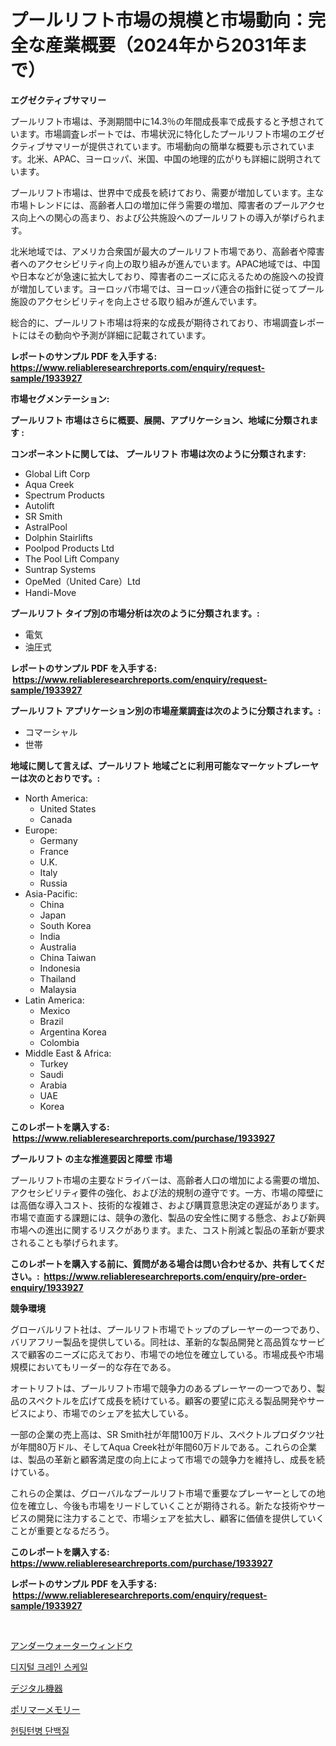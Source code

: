 <p><h1>プールリフト市場の規模と市場動向：完全な産業概要（2024年から2031年まで）</h1></p><p><strong>エグゼクティブサマリー</strong></p>
<p><p>プールリフト市場は、予測期間中に14.3％の年間成長率で成長すると予想されています。市場調査レポートでは、市場状況に特化したプールリフト市場のエグゼクティブサマリーが提供されています。市場動向の簡単な概要も示されています。北米、APAC、ヨーロッパ、米国、中国の地理的広がりも詳細に説明されています。</p><p>プールリフト市場は、世界中で成長を続けており、需要が増加しています。主な市場トレンドには、高齢者人口の増加に伴う需要の増加、障害者のプールアクセス向上への関心の高まり、および公共施設へのプールリフトの導入が挙げられます。</p><p>北米地域では、アメリカ合衆国が最大のプールリフト市場であり、高齢者や障害者へのアクセシビリティ向上の取り組みが進んでいます。APAC地域では、中国や日本などが急速に拡大しており、障害者のニーズに応えるための施設への投資が増加しています。ヨーロッパ市場では、ヨーロッパ連合の指針に従ってプール施設のアクセシビリティを向上させる取り組みが進んでいます。</p><p>総合的に、プールリフト市場は将来的な成長が期待されており、市場調査レポートにはその動向や予測が詳細に記載されています。</p></p>
<p><strong>レポートのサンプル PDF を入手する: <a href="https://www.reliableresearchreports.com/enquiry/request-sample/1933927">https://www.reliableresearchreports.com/enquiry/request-sample/1933927</a></strong></p>
<p><strong>市場セグメンテーション:</strong></p>
<p><strong> プールリフト 市場はさらに概要、展開、アプリケーション、地域に分類されます :</strong></p>
<p><strong>コンポーネントに関しては、 プールリフト 市場は次のように分類されます: &nbsp;</strong></p>
<p><ul><li>Global Lift Corp</li><li>Aqua Creek</li><li>Spectrum Products</li><li>Autolift</li><li>SR Smith</li><li>AstralPool</li><li>Dolphin Stairlifts</li><li>Poolpod Products Ltd</li><li>The Pool Lift Company</li><li>Suntrap Systems</li><li>OpeMed（United Care）Ltd</li><li>Handi-Move</li></ul></p>
<p><strong> プールリフト タイプ別の市場分析は次のように分類されます。:</strong></p>
<p><ul><li>電気</li><li>油圧式</li></ul></p>
<p><strong>レポートのサンプル PDF を入手する: &nbsp;<a href="https://www.reliableresearchreports.com/enquiry/request-sample/1933927">https://www.reliableresearchreports.com/enquiry/request-sample/1933927</a></strong></p>
<p><strong> プールリフト アプリケーション別の市場産業調査は次のように分類されます。:</strong></p>
<p><ul><li>コマーシャル</li><li>世帯</li></ul></p>
<p><strong>地域に関して言えば、プールリフト 地域ごとに利用可能なマーケットプレーヤーは次のとおりです。:</strong></p>
<p><ul>
    <li>
        North America:
        <ul>
            <li>United States</li>
            <li>Canada</li>
        </ul>
    </li>
    <li>
        Europe:
        <ul>
            <li>Germany</li>
            <li>France</li>
            <li>U.K.</li>
            <li>Italy</li>
            <li>Russia</li>
        </ul>
    </li>
    <li>
        Asia-Pacific:
        <ul>
            <li>China</li>
            <li>Japan</li>
            <li>South Korea</li>
            <li>India</li>
            <li>Australia</li>
            <li>China Taiwan</li>
            <li>Indonesia</li>
            <li>Thailand</li>
            <li>Malaysia</li>
        </ul>
    </li>
    <li>
        Latin America:
        <ul>
            <li>Mexico</li>
            <li>Brazil</li>
            <li>Argentina Korea</li>
            <li>Colombia</li>
        </ul>
    </li>
    <li>
        Middle East & Africa:
        <ul>
            <li>Turkey</li>
            <li>Saudi</li>
            <li>Arabia</li>
            <li>UAE</li>
            <li>Korea</li>
        </ul>
    </li>
    </ul></p>
<p><strong>このレポートを購入する: &nbsp;<a href="https://www.reliableresearchreports.com/purchase/1933927">https://www.reliableresearchreports.com/purchase/1933927</a></strong></p>
<p><strong>プールリフト の主な推進要因と障壁 市場</strong></p>
<p><p>プールリフト市場の主要なドライバーは、高齢者人口の増加による需要の増加、アクセシビリティ要件の強化、および法的規制の遵守です。一方、市場の障壁には高価な導入コスト、技術的な複雑さ、および購買意思決定の遅延があります。市場で直面する課題には、競争の激化、製品の安全性に関する懸念、および新興市場への進出に関するリスクがあります。また、コスト削減と製品の革新が要求されることも挙げられます。</p></p>
<p><strong>このレポートを購入する前に、質問がある場合は問い合わせるか、共有してください。:&nbsp; <a href="https://www.reliableresearchreports.com/enquiry/pre-order-enquiry/1933927">https://www.reliableresearchreports.com/enquiry/pre-order-enquiry/1933927</a></strong></p>
<p><strong>競争環境</strong></p>
<p><p>グローバルリフト社は、プールリフト市場でトップのプレーヤーの一つであり、バリアフリー製品を提供している。同社は、革新的な製品開発と高品質なサービスで顧客のニーズに応えており、市場での地位を確立している。市場成長や市場規模においてもリーダー的な存在である。</p><p>オートリフトは、プールリフト市場で競争力のあるプレーヤーの一つであり、製品のスペクトルを広げて成長を続けている。顧客の要望に応える製品開発やサービスにより、市場でのシェアを拡大している。</p><p>一部の企業の売上高は、SR Smith社が年間100万ドル、スペクトルプロダクツ社が年間80万ドル、そしてAqua Creek社が年間60万ドルである。これらの企業は、製品の革新と顧客満足度の向上によって市場での競争力を維持し、成長を続けている。</p><p>これらの企業は、グローバルなプールリフト市場で重要なプレーヤーとしての地位を確立し、今後も市場をリードしていくことが期待される。新たな技術やサービスの開発に注力することで、市場シェアを拡大し、顧客に価値を提供していくことが重要となるだろう。</p></p>
<p><strong>このレポートを購入する: &nbsp; <a href="https://www.reliableresearchreports.com/purchase/1933927">https://www.reliableresearchreports.com/purchase/1933927</a></strong></p>
<p><strong>レポートのサンプル PDF を入手する: &nbsp;<a href="https://www.reliableresearchreports.com/enquiry/request-sample/1933927">https://www.reliableresearchreports.com/enquiry/request-sample/1933927</a></strong><strong></strong></p>
<p>&nbsp;</p>
<p><p><a href="https://github.com/ReyesKohler20231/Market-Research-Report-List-1/blob/main/53736337354.md">アンダーウォーターウィンドウ</a></p><p><a href="https://github.com/Madalyell456456/Market-Research-Report-List-1/blob/main/75946246237.md">디지털 크레인 스케일</a></p><p><a href="https://medium.com/@nicholas.ellison0076890/%E3%83%87%E3%82%B8%E3%82%BF%E3%83%AB%E6%A9%9F%E5%99%A8%E5%B8%82%E5%A0%B4%E5%B1%95%E6%9C%9B-%E6%A5%AD%E7%95%8C%E6%A6%82%E8%A6%81%E3%81%8A%E3%82%88%E3%81%B3%E4%BA%88%E6%B8%AC-2024%E5%B9%B4%E3%81%8B%E3%82%892031%E5%B9%B4-a8219c69e580">デジタル機器</a></p><p><a href="https://medium.com/@logaolloway76845/%E3%83%9D%E3%83%AA%E3%83%9E%E3%83%BC%E3%83%A1%E3%83%A2%E3%83%AA%E5%B8%82%E5%A0%B4%E5%B1%95%E6%9C%9B-%E6%A5%AD%E7%95%8C%E6%A6%82%E8%A6%81%E3%81%A8%E4%BA%88%E6%B8%AC-2024%E5%B9%B4%E3%81%8B%E3%82%892031%E5%B9%B4-899095fcd7f0">ポリマーメモリー</a></p><p><a href="https://github.com/vs019sa3m8x/Market-Research-Report-List-1/blob/main/26059506236.md">헌팅턴병 단백질</a></p></p>